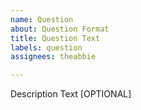 ```yaml
---
name: Question
about: Question Format
title: Question Text
labels: question
assignees: theabbie

---
```


Description Text [OPTIONAL]
